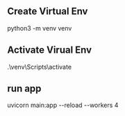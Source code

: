## Create Virtual Env

python3 -m venv venv

## Activate Virual Env

.\venv\Scripts\activate

## run app

uvicorn main:app --reload --workers 4
